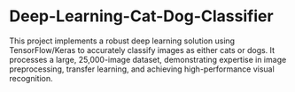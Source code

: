 # Deep-Learning-Cat-Dog-Classifier
 This project implements a robust deep learning solution using TensorFlow/Keras to accurately classify images as either cats or dogs. It processes a large, 25,000-image dataset, demonstrating expertise in image preprocessing, transfer learning, and achieving high-performance visual recognition.
